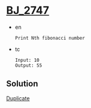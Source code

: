 # [BJ_2747](https://acmicpc.net/problem/2747)

* en

  ```en
  Print Nth fibonacci number
  ```

* tc

  ```tc
  Input: 10
  Output: 55
  ```

## Solution

[Duplicate](./BJ_10826.md)
